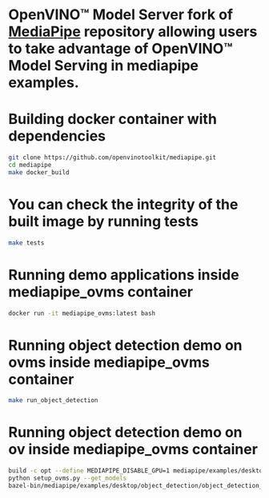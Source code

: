 # OpenVINO&trade; Model Server fork of [MediaPipe](https://google.github.io/mediapipe/) repository allowing users to take advantage of OpenVINO&trade; Model Serving in mediapipe examples.

# Building docker container with dependencies
```bash
git clone https://github.com/openvinotoolkit/mediapipe.git
cd mediapipe
make docker_build
```
# You can check the integrity of the built image by running tests
```bash
make tests
```

# Running demo applications inside mediapipe_ovms container
```bash
docker run -it mediapipe_ovms:latest bash
```

# Running object detection demo on ovms inside mediapipe_ovms container 
```bash
make run_object_detection
```

# Running object detection demo on ov inside mediapipe_ovms container
```bash
build -c opt --define MEDIAPIPE_DISABLE_GPU=1 mediapipe/examples/desktop/object_detection:object_detection_openvino
python setup_ovms.py --get_models
bazel-bin/mediapipe/examples/desktop/object_detection/object_detection_openvino --calculator_graph_config_file mediapipe/graphs/object_detection/object_detection_desktop_openvino_graph.pbtxt --input_side_packets "input_video_path=/mediapipe/mediapipe/examples/desktop/object_detection/test_video.mp4,output_video_path=/mediapipe/tested_video.mp4"
```